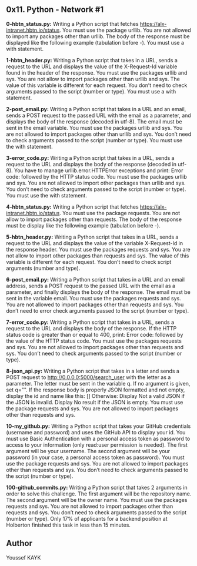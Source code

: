 ## 0x11. Python - Network #1


**0-hbtn_status.py:** Writing a Python script that fetches https://alx-intranet.hbtn.io/status.
You must use the package urllib.
You are not allowed to import any packages other than urllib.
The body of the response must be displayed like the following example (tabulation before -).
You must use a with statement.


**1-hbtn_header.py:** Writing a Python script that takes in a URL, sends a request to the URL and displays the value of the X-Request-Id variable found in the header of the response.
You must use the packages urllib and sys.
You are not allow to import packages other than urllib and sys.
The value of this variable is different for each request.
You don’t need to check arguments passed to the script (number or type).
You must use a with statement.


**2-post_email.py:** Writing a Python script that takes in a URL and an email, sends a POST request to the passed URL with the email as a parameter, and displays the body of the response (decoded in utf-8).
The email must be sent in the email variable.
You must use the packages urllib and sys.
You are not allowed to import packages other than urllib and sys.
You don’t need to check arguments passed to the script (number or type).
You must use the with statement.


**3-error_code.py:** Writing a Python script that takes in a URL, sends a request to the URL and displays the body of the response (decoded in utf-8).
You have to manage urllib.error.HTTPError exceptions and print: Error code: followed by the HTTP status code.
You must use the packages urllib and sys.
You are not allowed to import other packages than urllib and sys.
You don’t need to check arguments passed to the script (number or type).
You must use the with statement.


**4-hbtn_status.py:** Writing a Python script that fetches https://alx-intranet.hbtn.io/status.
You must use the package requests.
You are not allow to import packages other than requests.
The body of the response must be display like the following example (tabulation before -).


**5-hbtn_header.py:** Writing a Python script that takes in a URL, sends a request to the URL and displays the value of the variable X-Request-Id in the response header.
You must use the packages requests and sys.
You are not allow to import other packages than requests and sys.
The value of this variable is different for each request.
You don’t need to check script arguments (number and type).


**6-post_email.py:** Writing a Python script that takes in a URL and an email address, sends a POST request to the passed URL with the email as a parameter, and finally displays the body of the response.
The email must be sent in the variable email.
You must use the packages requests and sys.
You are not allowed to import packages other than requests and sys.
You don’t need to error check arguments passed to the script (number or type).


**7-error_code.py:** Writing a Python script that takes in a URL, sends a request to the URL and displays the body of the response.
If the HTTP status code is greater than or equal to 400, print: Error code: followed by the value of the HTTP status code.
You must use the packages requests and sys.
You are not allowed to import packages other than requests and sys.
You don’t need to check arguments passed to the script (number or type).


**8-json_api.py:** Writing a Python script that takes in a letter and sends a POST request to http://0.0.0.0:5000/search_user with the letter as a parameter.
The letter must be sent in the variable q.
If no argument is given, set q="".
If the response body is properly JSON formatted and not empty, display the id and name like this: [<id>] <name>
Otherwise:
Display Not a valid JSON if the JSON is invalid.
Display No result if the JSON is empty.
You must use the package requests and sys.
You are not allowed to import packages other than requests and sys.


**10-my_github.py:** Writing a Python script that takes your GitHub credentials (username and password) and uses the GitHub API to display your id.
You must use Basic Authentication with a personal access token as password to access to your information (only read:user permission is needed).
The first argument will be your username.
The second argument will be your password (in your case, a personal access token as password).
You must use the package requests and sys.
You are not allowed to import packages other than requests and sys.
You don’t need to check arguments passed to the script (number or type).


**100-github_commits.py:** Writing a Python script that takes 2 arguments in order to solve this challenge.
The first argument will be the repository name.
The second argument will be the owner name.
You must use the packages requests and sys.
You are not allowed to import packages other than requests and sys.
You don’t need to check arguments passed to the script (number or type).
Only 17% of applicants for a backend position at Holberton finished this task in less than 15 minutes.

## Author

Youssef KAYK
